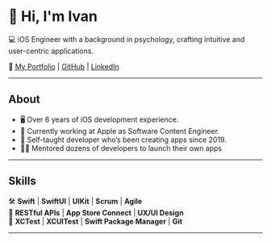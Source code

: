 # 👋 Hi, I'm Ivan

💻 iOS Engineer with a background in psychology, crafting intuitive and user-centric applications.  

🔗 [My Portfolio](https://cactusapps.weebly.com/) | [GitHub](http://github.com/ramirezi29) | [LinkedIn](http://linkedin.com/in/ivanframirez)

---

## About

- 🖥️ Over 6 years of iOS development experience.
- 📝 Currently working at Apple as Software Content Engineer.
- 📱 Self-taught developer who’s been creating apps since 2019.
- 🧑‍🏫 Mentored dozens of developers to launch their own apps

---

## Skills

🛠️ **Swift** | **SwiftUI** | **UIKit** | **Scrum** | **Agile**  
🔗 **RESTful APIs** | **App Store Connect** | **UX/UI Design**  
🧪 **XCTest** | **XCUITest** | **Swift Package Manager** | **Git**

---



